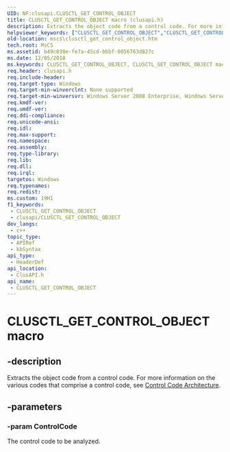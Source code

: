 ```yaml
---
UID: NF:clusapi.CLUSCTL_GET_CONTROL_OBJECT
title: CLUSCTL_GET_CONTROL_OBJECT macro (clusapi.h)
description: Extracts the object code from a control code. For more information on the various codes that comprise a control code, see Control Code Architecture.
helpviewer_keywords: ["CLUSCTL_GET_CONTROL_OBJECT","CLUSCTL_GET_CONTROL_OBJECT macro [Failover Cluster]","_wolf_clusctl_get_control_object","clusapi/CLUSCTL_GET_CONTROL_OBJECT","mscs.clusctl_get_control_object"]
old-location: mscs\clusctl_get_control_object.htm
tech.root: MsCS
ms.assetid: b49c030e-fe7a-45cd-bbbf-0056763d827c
ms.date: 12/05/2018
ms.keywords: CLUSCTL_GET_CONTROL_OBJECT, CLUSCTL_GET_CONTROL_OBJECT macro [Failover Cluster], _wolf_clusctl_get_control_object, clusapi/CLUSCTL_GET_CONTROL_OBJECT, mscs.clusctl_get_control_object
req.header: clusapi.h
req.include-header: 
req.target-type: Windows
req.target-min-winverclnt: None supported
req.target-min-winversvr: Windows Server 2008 Enterprise, Windows Server 2008 Datacenter
req.kmdf-ver: 
req.umdf-ver: 
req.ddi-compliance: 
req.unicode-ansi: 
req.idl: 
req.max-support: 
req.namespace: 
req.assembly: 
req.type-library: 
req.lib: 
req.dll: 
req.irql: 
targetos: Windows
req.typenames: 
req.redist: 
ms.custom: 19H1
f1_keywords:
 - CLUSCTL_GET_CONTROL_OBJECT
 - clusapi/CLUSCTL_GET_CONTROL_OBJECT
dev_langs:
 - c++
topic_type:
 - APIRef
 - kbSyntax
api_type:
 - HeaderDef
api_location:
 - ClusAPI.h
api_name:
 - CLUSCTL_GET_CONTROL_OBJECT
---
```


# CLUSCTL_GET_CONTROL_OBJECT macro


## -description

Extracts the object code from a control code. For more information on the various codes that comprise a control code, see  <a href="https://docs.microsoft.com/previous-versions/windows/desktop/mscs/control-code-architecture">Control Code Architecture</a>.

## -parameters

### -param ControlCode

The control code to be analyzed.

